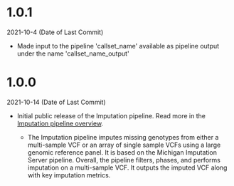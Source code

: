 # 1.0.1
2021-10-4 (Date of Last Commit)

* Made input to the pipeline 'callset_name' available as pipeline output under the name 'callset_name_output'

# 1.0.0
2021-10-14 (Date of Last Commit)

* Initial public release of the Imputation pipeline. Read more in the [Imputation pipeline overview](https://broadinstitute.github.io/warp/docs/Pipelines/Imputation_Pipeline/README).

  * The Imputation pipeline imputes missing genotypes from either a multi-sample VCF or an array of single sample VCFs using a large genomic reference panel. It is based on the Michigan Imputation Server pipeline. Overall, the pipeline filters, phases, and performs imputation on a multi-sample VCF. It outputs the imputed VCF along with key imputation metrics.
